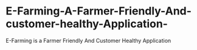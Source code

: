 # E-Farming-A-Farmer-Friendly-And-customer-healthy-Application-
E-Farming is a Farmer Friendly And Customer Healthy Application
